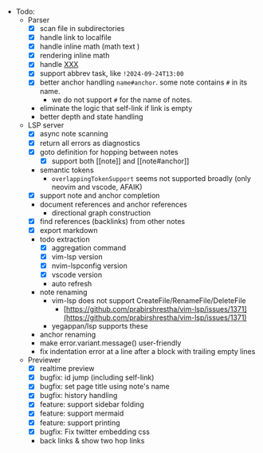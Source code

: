 * Todo:
  * Parser
    * [x] scan file in subdirectories
    * [x] handle link to localfile
    * [x] handle inline math \(math text \) 
    * [x] rendering inline math
    * [x] handle [XXX](mailto:XXX@example.com)  
    * [x] support abbrev task, like `!2024-09-24T13:00 `
    * [x] better anchor handling `name#anchor`. some note contains `#` in its name.
      * we do not support `#` for the name of notes.
    * eliminate the logic that self-link if link is empty
    * better depth and state handling
  * LSP server
    * [x] async note scanning
    * [x] return all errors as diagnostics
    * [x] goto definition for hopping between notes
      * [x] support both [[note]] and [[note#anchor]]
    * semantic tokens
      * `overlappingTokenSupport` seems not supported broadly (only neovim and vscode, AFAIK)
    * [x] support note and anchor completion
    * document references and anchor references
      * directional graph construction
    * [x] find references (backlinks) from other notes
    * [x] export markdown
    * todo extraction
      * [x] aggregation command
      * [x] vim-lsp version
      * [x] nvim-lspconfig version
      * [x] vscode version
      * auto refresh
    * note renaming
      * vim-lsp does not support CreateFile/RenameFile/DeleteFile
        * [https://github.com/prabirshrestha/vim-lsp/issues/1371](https://github.com/prabirshrestha/vim-lsp/issues/1371)
      * yegappan/lsp supports these
    * anchor renaming
    * make error.variant.message() user-friendly
    * fix indentation error at a line after a block with trailing empty lines
  * Previewer
    * [x] realtime preview
    * [x] bugfix: id jump (including self-link)
    * [x] bugfix: set page title using note's name
    * [x] bugfix: history handling
    * [x] feature: support sidebar folding
    * [x] feature: support mermaid
    * [x] feature: support printing
    * [x] bugfix: Fix twitter embedding css
    * back links & show two hop links
